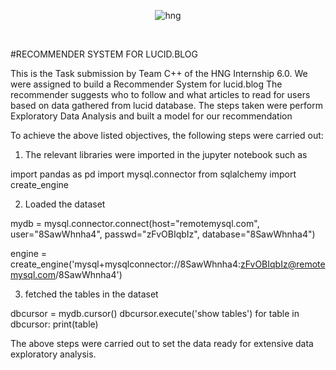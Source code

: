 <div align="center">

![hng](https://res.cloudinary.com/iambeejayayo/image/upload/v1554240066/brand-logo.png)

<br>

</div>

#RECOMMENDER SYSTEM FOR LUCID.BLOG

This is the Task submission by Team C++ of the HNG Internship 6.0. We were assigned to build a Recommender System for lucid.blog The recommender suggests who to follow and what articles to read for users based on data gathered from lucid database.
The steps taken were perform Exploratory Data Analysis and built  a model for our recommendation

To achieve the above listed objectives, the following steps were carried out:

1. The relevant libraries were imported in the jupyter notebook such as 

import pandas as pd
import mysql.connector
from sqlalchemy import create_engine

2. Loaded the dataset

mydb = mysql.connector.connect(host="remotemysql.com",
                              user="8SawWhnha4",
                              passwd="zFvOBIqbIz",
                              database="8SawWhnha4")

engine = create_engine('mysql+mysqlconnector://8SawWhnha4:zFvOBIqbIz@remotemysql.com/8SawWhnha4')


3. fetched  the tables in the dataset

dbcursor = mydb.cursor()
dbcursor.execute('show tables')
for table in dbcursor:
    print(table)

The above steps were carried out to set the data ready for extensive data exploratory analysis.








